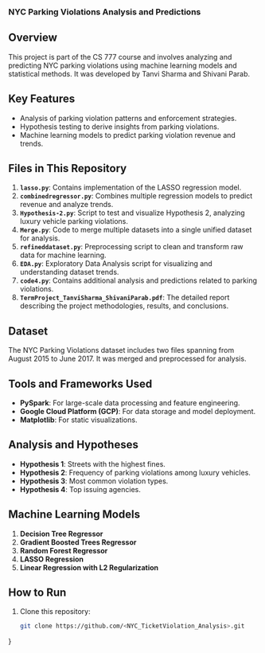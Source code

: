 ### NYC Parking Violations Analysis and Predictions

## Overview
This project is part of the CS 777 course and involves analyzing and predicting NYC parking violations using machine learning models and statistical methods. It was developed by Tanvi Sharma and Shivani Parab.

## Key Features
- Analysis of parking violation patterns and enforcement strategies.
- Hypothesis testing to derive insights from parking violations.
- Machine learning models to predict parking violation revenue and trends.

## Files in This Repository

1. **`lasso.py`**: Contains implementation of the LASSO regression model.
2. **`combinedregressor.py`**: Combines multiple regression models to predict revenue and analyze trends.
3. **`Hypothesis-2.py`**: Script to test and visualize Hypothesis 2, analyzing luxury vehicle parking violations.
4. **`Merge.py`**: Code to merge multiple datasets into a single unified dataset for analysis.
5. **`refineddataset.py`**: Preprocessing script to clean and transform raw data for machine learning.
6. **`EDA.py`**: Exploratory Data Analysis script for visualizing and understanding dataset trends.
7. **`code4.py`**: Contains additional analysis and predictions related to parking violations.
8. **`TermProject_TanviSharma_ShivaniParab.pdf`**: The detailed report describing the project methodologies, results, and conclusions.

## Dataset
The NYC Parking Violations dataset includes two files spanning from August 2015 to June 2017. It was merged and preprocessed for analysis.

## Tools and Frameworks Used
- **PySpark**: For large-scale data processing and feature engineering.
- **Google Cloud Platform (GCP)**: For data storage and model deployment.
- **Matplotlib**: For static visualizations.

## Analysis and Hypotheses  
- **Hypothesis 1**: Streets with the highest fines.
- **Hypothesis 2**: Frequency of parking violations among luxury vehicles.
- **Hypothesis 3**: Most common violation types.
- **Hypothesis 4**: Top issuing agencies.

## Machine Learning Models
1. **Decision Tree Regressor**
2. **Gradient Boosted Trees Regressor**
3. **Random Forest Regressor**
4. **LASSO Regression**
5. **Linear Regression with L2 Regularization**

## How to Run
1. Clone this repository:
   ```bash
   git clone https://github.com/<NYC_TicketViolation_Analysis>.git
}